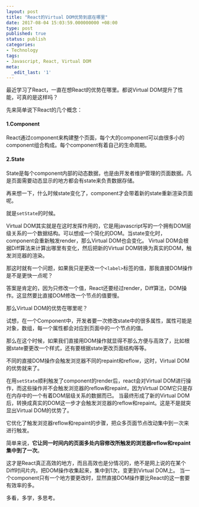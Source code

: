 ```yaml
---
layout: post
title: "React的Virtual DOM优势到底在哪里"
date: 2017-08-04 15:03:59.000000000 +08:00
type: post
published: true
status: publish
categories:
- Technology
tags:
- Javascript, React, Virtual DOM
meta:
  _edit_last: '1'
---
```


最近学习了React，一直在想React的优势在哪里。都说Virtual DOM提升了性能，可真的是这样吗？

先来简单说下React的几个概念：

#### 1.Component
React通过component来构建整个页面，每个大的component可以由很多小的component组合构成。每个component有着自己的生命周期。
#### 2.State
State是每个component内部的动态数据，也是由开发者维护管理的页面数据。凡是页面需要动态显示的地方都会有state来负责数据存储。

再来想一下，什么时候state变化了，component才会带着新的state重新渲染页面呢。

就是`setState`的时候。

Virtual DOM其实就是在这时发挥作用的，它是用javascript写的一个拥有DOM层级关系的一个数据结构。可以想成一个简化的DOM。当state变化时，component会重新触发render，那么Virtual DOM也会变化。
Virtual DOM会根据Diff算法来计算出哪里有变化，然后把新的Virtual DOM转换为真实的DOM，触发浏览器的渲染。

那这时就有一个问题，如果我只是更改一个`<label>`标签的值，那我直接DOM操作是不是更快一点呢？

答案是肯定的，因为只修改一个值，React还要经过render，Diff算法，DOM操作。这显然要比直接DOM修改一个节点的值要慢。

<!--more-->

那么Virtual DOM的优势在哪里呢？

试想，在一个Component中，开发者要一次修改state中的很多属性，属性可能是对象，数组，每一个属性都会对应到页面中的一个节点的值。

那么在这个时候，如果我们直接用DOM操作就显得不那么方便与高效了，比如根据state要更改一个样式，还有要根据state更改页面结构等等。

不同的直接DOM操作会触发浏览器不同的repaint和reflow，这时，Virtual DOM的优势就来了。

在用`setState`顺利触发了component的render后，react会对Virtual DOM进行操作，而这些操作并不会触发浏览器的reflow和repaint，因为Virtual DOM它只是存在内存中的一个有着DOM层级关系的数据而已。
当最终形成了新的Virtual DOM后，转换成真实的DOM这一步才会触发浏览器的reflow和repaint。这是不是就突显出Virtual DOM的优势了。

它优化了触发浏览器reflow和repaint的步骤，把众多页面节点改动集中到一次来进行触发。

简单来说，**它让同一时间内的页面多处内容修改所触发的浏览器reflow和repaint集中到了一次**。

这才是React真正高效的地方，而且高效也是分情况的，绝不是网上说的在某个Diff时间片内，把DOM操作收集起来，集中到1次，变更到Virtual DOM上。
当一个component只有一个地方要更改时，显然直接DOM操作要比React的这一套要有效率的多。

多看，多学，多思考。





